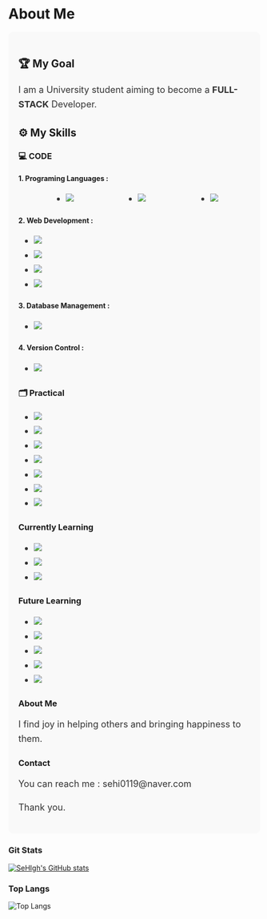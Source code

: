 <!---
SeHIgh/SeHIgh is a ✨ special ✨ repository because its `README.md` (this file) appears on your GitHub profile.
You can click the Preview link to take a look at your changes.
--->
<!---
<h1>
  👋 Hello~! I'm sehigh
</h1>
<p style = "font-size : 20px;">
  Let me introduce myself
</p>

<p>I am a university student aiming to become a **full-stack** developer.</p>
<p>💻 My current tech stack includes HTML, CSS, JavaScript, Node.js, Python, C, and Java.</p>
<p>🌱 I am also actively learning React, Databases, and AI.</p>
<p>😄 I find joy in helping others and bringing happiness to them.</p>
<p>📞 You can reach me at ~.</p>
<p>Thank you.🫶</p>
--->

# About Me

<div style="background-color: #f9f9f9; padding: 20px; border-radius: 10px;">

## 🏆 My Goal
<p style="font-size: 18px; line-height: 1.6; color: #333;">
    I am a University student aiming to become a <strong>FULL-STACK</strong> Developer.
</p>

## ⚙️ My Skills
### 💻 CODE
#### 1. Programing Languages :
<ul style="font-size: 18px; line-height: 1.6; color: #333; display: flex; flex-direction: row; justify-content: space-around;">
    <li><img src="https://img.shields.io/badge/Python-3776AB?style=for-the-badge&logo=Python&logoColor=white"/></li>
    <li><img src="https://img.shields.io/badge/C-A8B9CC?style=for-the-badge&logo=c&logoColor=white"/></li>
    <li><img src="https://img.shields.io/badge/Java-ED8B00?style=for-the-badge&logo=openjdk&logoColor=white"/></li>
</ul>

#### 2. Web Development :
<ul style="font-size: 18px; line-height: 1.6; color: #333;">
    <li><img src="https://img.shields.io/badge/HTML5-E34F26?style=for-the-badge&logo=HTML5&logoColor=white"/></li>
    <li><img src="https://img.shields.io/badge/CSS3-1572B6?style=for-the-badge&logo=CSS3&logoColor=white"/></li>
    <li><img src="https://img.shields.io/badge/JavaScript-F7DF1E?style=for-the-badge&logo=JavaScript&logoColor=white"/></li>
    <li><img src="https://img.shields.io/badge/Node.js-5FA04E?style=for-the-badge&logo=Node.js&logoColor=white"/></li>
</ul>

#### 3. Database Management :
<ul style="font-size: 18px; line-height: 1.6; color: #333;">
    <li><img src="https://img.shields.io/badge/MySQL-005C84?style=for-the-badge&logo=mysql&logoColor=white"/></li>
</ul>

#### 4. Version Control :
<ul style="font-size: 18px; line-height: 1.6; color: #333;">
    <li><img src="https://img.shields.io/badge/GIT-E44C30?style=for-the-badge&logo=git&logoColor=white"/></li>
</ul>

### 🗂️ Practical
<ul style="font-size: 18px; line-height: 1.6; color: #333;">
    <li><img src="https://img.shields.io/badge/Microsoft_Excel-217346?style=for-the-badge&logo=microsoft-excel&logoColor=white"/></li>
    <li><img src="https://img.shields.io/badge/Microsoft_PowerPoint-B7472A?style=for-the-badge&logo=microsoft-powerpoint&logoColor=white"/></li>
    <li><img src="https://img.shields.io/badge/Microsoft_Word-2B579A?style=for-the-badge&logo=microsoft-word&logoColor=white"/></li>
    <li><img src="https://img.shields.io/badge/Node.js-5FA04E?style=for-the-badge&logo=Node.js&logoColor=white"/></li>
    <li><img src="https://img.shields.io/badge/Python-3776AB?style=for-the-badge&logo=Python&logoColor=white"/></li>
    <li><img src="https://img.shields.io/badge/C-A8B9CC?style=for-the-badge&logo=c&logoColor=white"/></li>
    <li><img src="https://img.shields.io/badge/Java-ED8B00?style=for-the-badge&logo=openjdk&logoColor=white"/></li>
</ul>

### Currently Learning
<ul style="font-size: 18px; line-height: 1.6; color: #333;">
    <li><img src="https://img.shields.io/badge/React-20232A?style=for-the-badge&logo=react&logoColor=61DAFB"/></li>
    <li><img src="https://img.shields.io/badge/React_Native-20232A?style=for-the-badge&logo=react&logoColor=61DAFB"/></li>
    <li><img src="https://img.shields.io/badge/Firebase-039BE5?style=for-the-badge&logo=Firebase&logoColor=white"/></li>
</ul>

### Future Learning
<ul style="font-size: 18px; line-height: 1.6; color: #333;">
    <li><img src="https://img.shields.io/badge/C%2B%2B-00599C?style=for-the-badge&logo=c%2B%2B&logoColor=white"/></li>
    <li><img src="https://img.shields.io/badge/Vue.js-35495E?style=for-the-badge&logo=vue.js&logoColor=4FC08D"/></li>
    <li><img src="https://img.shields.io/badge/Django-092E20?style=for-the-badge&logo=django&logoColor=white"/></li>
    <li><img src="https://img.shields.io/badge/Spring-6DB33F?style=for-the-badge&logo=spring&logoColor=white"/></li>
    <li><img src="https://img.shields.io/badge/MongoDB-4EA94B?style=for-the-badge&logo=mongodb&logoColor=white"/></li>
    
</ul>

### About Me
<p style="font-size: 18px; line-height: 1.6; color: #333;">
    I find joy in helping others and bringing happiness to them.
</p>

### Contact
<p style="font-size: 18px; line-height: 1.6; color: #333;">
    You can reach me : sehi0119@naver.com
</p>

<p style="font-size: 18px; line-height: 1.6; color: #333;">
    Thank you.
</p>

</div>

### Git Stats
[![SeHIgh's GitHub stats](https://github-readme-stats.vercel.app/api?username=SeHIgh&hide=contribs,prs&show_icons=true&theme=graywhite)](https://github.com/SeHIgh/github-readme-stats)
### Top Langs
![Top Langs](https://github-readme-stats.vercel.app/api/top-langs/?username=SeHIgh&layout=compact&theme=graywhite)  

